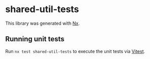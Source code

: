 # shared-util-tests

This library was generated with [Nx](https://nx.dev).

## Running unit tests

Run `nx test shared-util-tests` to execute the unit tests via [Vitest](https://vitest.dev/).
